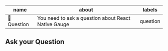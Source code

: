 name        | about                                               | labels
------------|-----------------------------------------------------|-------
💬 Question | You need to ask a question about React Native Gauge | question

Ask your Question
-----------------

<!-- Ask your question -->